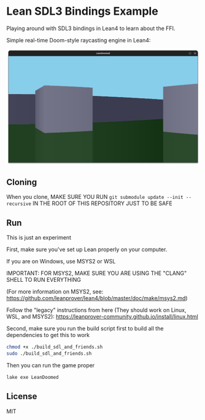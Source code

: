 # Lean SDL3 Bindings Example

Playing around with SDL3 bindings in Lean4 to learn about the FFI.

Simple real-time Doom-style raycasting engine in Lean4:

![Screenshot](screenshots/screenshot1.png)

## Cloning

When you clone, MAKE SURE YOU RUN ``git submodule update --init --recursive`` IN THE ROOT OF THIS REPOSITORY JUST TO BE SAFE

## Run

This is just an experiment

First, make sure you've set up Lean properly on your computer.

If you are on Windows, use MSYS2 or WSL 

IMPORTANT: FOR MSYS2, MAKE SURE YOU ARE USING THE "CLANG" SHELL TO RUN EVERYTHING

(For more information on MSYS2, see: https://github.com/leanprover/lean4/blob/master/doc/make/msys2.md)

Follow the "legacy" instructions from here (They should work on Linux, WSL, and MSYS2): https://leanprover-community.github.io/install/linux.html

Second, make sure you run the build script first to build all the dependencies to get this to work

```bash
chmod +x ./build_sdl_and_friends.sh
sudo ./build_sdl_and_friends.sh
```

Then you can run the game proper

```bash
lake exe LeanDoomed
```

## License

MIT
